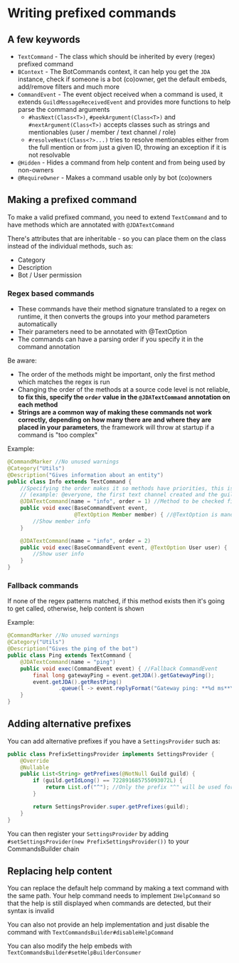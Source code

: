 # Writing prefixed commands

## A few keywords

* `TextCommand` - The class which should be inherited by every (regex) prefixed command
* `BContext` - The BotCommands context, it can help you get the `JDA` instance, check if someone is a bot (co)owner, get the default embeds, add/remove filters and much more
* `CommandEvent` - The event object received when a command is used, it extends `GuildMessageReceivedEvent` and provides more functions to help parse the command arguments
  * `#hasNext(Class<T>)`, `#peekArgument(Class<T>)` and `#nextArgument(Class<T>)` accepts classes such as strings and mentionables (user / member / text channel / role)
  * `#resolveNext(Class<?>...)` tries to resolve mentionables either from the full mention or from just a given ID, throwing an exception if it is not resolvable
* `@Hidden` - Hides a command from help content and from being used by non-owners
* `@RequireOwner` - Makes a command usable only by bot (co)owners


## Making a prefixed command
To make a valid prefixed command, you need to extend `TextCommand` and to have methods which are annotated with `@JDATextCommand`

There's attributes that are inheritable - so you can place them on the class instead of the individual methods, such as:
* Category
* Description
* Bot / User permission

### Regex based commands

* These commands have their method signature translated to a regex on runtime, it then converts the groups into your method parameters automatically
* Their parameters need to be annotated with @TextOption
* The commands can have a parsing order if you specify it in the command annotation

Be aware:

* The order of the methods might be important, only the first method which matches the regex is run
* Changing the order of the methods at a source code level is not reliable, **to fix this, specify the `order` value in the `@JDATextCommand` annotation on each method**
* **Strings are a common way of making these commands not work correctly, depending on how many there are and where they are placed in your parameters**, the framework will throw at startup if a command is "too complex"

Example:
```java
@CommandMarker //No unused warnings
@Category("Utils")
@Description("Gives information about an entity")
public class Info extends TextCommand {
	//Specifying the order makes it so methods have priorities, this is useful in this command because TextChannel, Role and Guild might have the same ids
	// (example: @everyone, the first text channel created and the guild has the same id)
	@JDATextCommand(name = "info", order = 1) //Method to be checked first
	public void exec(BaseCommandEvent event,
	                 @TextOption Member member) { //@TextOption is mandatory on parameters that have to be parsed
		//Show member info
	}

	@JDATextCommand(name = "info", order = 2)
	public void exec(BaseCommandEvent event, @TextOption User user) {
		//Show user info
	}
}
```

### Fallback commands

If none of the regex patterns matched, if this method exists then it's going to get called, otherwise, help content is shown

Example:
```java
@CommandMarker //No unused warnings
@Category("Utils")
@Description("Gives the ping of the bot")
public class Ping extends TextCommand {
	@JDATextCommand(name = "ping")
	public void exec(CommandEvent event) { //Fallback CommandEvent
		final long gatewayPing = event.getJDA().getGatewayPing();
		event.getJDA().getRestPing()
				.queue(l -> event.replyFormat("Gateway ping: **%d ms**\nRest ping: **%d ms**", gatewayPing, l).queue());
	}
}
```


## Adding alternative prefixes

You can add alternative prefixes if you have a `SettingsProvider` such as:

```java
public class PrefixSettingsProvider implements SettingsProvider {
	@Override
	@Nullable
	public List<String> getPrefixes(@NotNull Guild guild) {
		if (guild.getIdLong() == 722891685755093072L) {
			return List.of("^"); //Only the prefix "^" will be used for the guild ID above
		}

		return SettingsProvider.super.getPrefixes(guild);
	}
}
```

You can then register your `SettingsProvider` by adding `#setSettingsProvider(new PrefixSettingsProvider())` to your CommandsBuilder chain

## Replacing help content

You can replace the default help command by making a text command with the same path.
Your help command needs to implement `IHelpCommand` so that the help is still displayed when commands are detected, but their syntax is invalid

You can also not provide an help implementation and just disable the command with `TextCommandsBuilder#disableHelpCommand`

You can also modify the help embeds with `TextCommandsBuilder#setHelpBuilderConsumer`